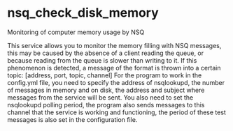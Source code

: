 # nsq_check_disk_memory
Monitoring of computer memory usage by NSQ

This service allows you to monitor the memory filling with NSQ messages, this may be caused by the absence of a client reading the queue, or because reading from the queue is slower than writing to it.
If this phenomenon is detected, a message of the format is thrown into a certain topic:
[address, port, topic, channel]
For the program to work in the config.yml file, you need to specify the address of nsqlookupd, the number of messages in memory and on disk, the address and subject where messages from the service will be sent.
You also need to set the nsqlookupd polling period, the program also sends messages to this channel that the service is working and functioning, the period of these test messages is also set in the configuration file.
